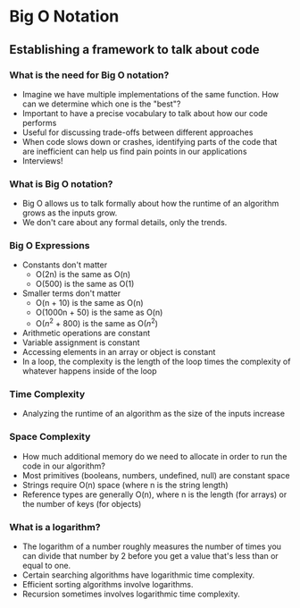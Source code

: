 # Big O Notation
## Establishing a framework to talk about code
### What is the need for Big O notation?

* Imagine we have multiple implementations of the same function. How can we determine which one is the "best"?
* Important to have a precise vocabulary to talk about how our code performs
* Useful for discussing trade-offs between different approaches
* When code slows down or crashes, identifying parts of the code that are inefficient can help us find pain points in our applications
* Interviews!

### What is Big O notation?

* Big O allows us to talk formally about how the runtime of an algorithm grows as the inputs grow.
* We don't care about any formal details, only the trends.

### Big O Expressions
* Constants don't matter
    * O(2n) is the same as O(n)
    * O(500) is the same as O(1)
* Smaller terms don't matter
    * O(n + 10) is the same as O(n)
    * O(1000n + 50) is the same as O(n)
    * O($n^2$ + 800) is the same as O($n^2$)
* Arithmetic operations are constant
* Variable assignment is constant
* Accessing elements in an array or object is constant
* In a loop, the complexity is the length of the loop times the complexity of whatever happens inside of the loop
### Time Complexity
* Analyzing the runtime of an algorithm as the size of the inputs increase

### Space Complexity
* How much additional memory do we need to allocate in order to run the code in our algorithm?
* Most primitives (booleans, numbers, undefined, null) are constant space
* Strings require O(n) space (where n is the string length)
* Reference types are generally O(n), where n is the length (for arrays) or the number of keys (for objects)

### What is a logarithm?
* The logarithm of a number roughly measures the number of times you can divide that number by 2 before you get a value that's less than or equal to one.
* Certain searching algorithms have logarithmic time complexity.
* Efficient sorting algorithms involve logarithms.
* Recursion sometimes involves logarithmic time complexity.